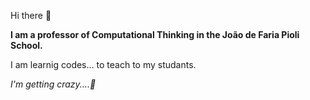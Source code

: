 Hi there 👋

<b>I am a professor of Computational Thinking in the João de Faria Pioli School.</b>

I am learnig codes... to teach to my studants.

<em>I'm getting crazy....:exploding_head:</em>

<!--
**Arianne-Brao/Arianne-Brao** is a ✨ _special_ ✨ repository because its `README.md` (this file) appears on your GitHub profile.
